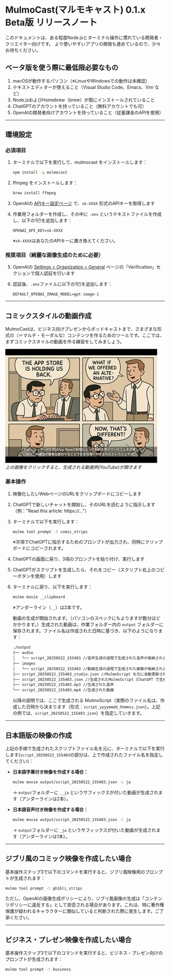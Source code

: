 # MulmoCast(マルモキャスト) 0.1.x Beta版 リリースノート

このドキュメントは、ある程度Node.jsとターミナル操作に慣れている開発者・クリエイター向けです。
より使いやすいアプリの開発も進めているので、少々お待ちください。

## ベータ版を使う際に最低限必要なもの

1. macOSが動作するパソコン（※LinuxやWindowsでの動作は未確認）
2. テキストエディターが使えること（Visual Studio Code、Emacs、Vim など）
3. Node.jsおよびHomebrew（brew）が既にインストールされていること
4. ChatGPTのアカウントを持っていること（無料アカウントでも可）
5. OpenAIの開発者向けアカウントを持っていること（従量課金のAPIを使用）

---

## 環境設定

### 必須項目

1. ターミナルで以下を実行して、mulmocast をインストールします：

   ```bash
   npm install -g mulmocast
   ```

2. ffmpeg をインストールします：

   ```bash
   brew install ffmpeg
   ```

3. OpenAIの [APIキー設定ページ](https://platform.openai.com/settings/organization/api-keys) で、`sk-XXXX` 形式のAPIキーを取得します

4. 作業用フォルダーを作成し、その中に `.env` というテキストファイルを作成し、以下の1行を追加します：

   ```
   OPENAI_API_KEY=sk-XXXX
   ```

   ※`sk-XXXX`はあなたのAPIキーに置き換えてください。

### 推奨項目（綺麗な画像生成のために必要）

5. OpenAIの [Settings > Organization > General](https://platform.openai.com/settings/organization/general) ページの「Verification」セクションで個人認証を行います

6. 認証後、`.env`ファイルに以下の1行を追加します：

   ```
   DEFAULT_OPENAI_IMAGE_MODEL=gpt-image-1
   ```

---

## コミックスタイルの動画作成

MulmoCastは、ビジネス向けプレゼンからポッドキャストまで、さまざまな形式の（＝マルチ・モーダルな）コンテンツを作るためのツールです。ここでは、まずコミックスタイルの動画を作る練習をしてみましょう。

[![Watch Comic-Style Animation Example](./images/release_note_spotify_and_the_power_of_external_payments_thumnail.jpg)](https://youtu.be/VQVH1w7rY_M)  
*上の画像をクリックすると、生成される動画例(YouTube)が開きます*

### 基本操作

1. 映像化したいWebページのURLをクリップボードにコピーします

2. ChatGPTで新しいチャットを開始し、そのURLを読むように指示します（例："Read this article: https://..."）

3. ターミナルで以下を実行します：

   ```bash
   mulmo tool prompt -t comic_strips
   ```

   ※次項でChatGPTに指示するためのプロンプトが出力され、同時にクリップボードにコピーされます。

4. ChatGPTの画面に戻り、3項のプロンプトを貼り付け、実行します

5. ChatGPTがスクリプトを生成したら、それをコピー（スクリプト右上のコピーボタンを使用）します

6. ターミナルに戻り、以下を実行します：

   ```bash
   mulmo movie __clipboard
   ```

   ※アンダーライン（`__`）は2本です。

   動画の生成が開始されます。（パソコンのスペックにもよりますが数分ほどかかります。）生成された動画は、作業フォルダー内の `output` フォルダーに保存されます。ファイル名は作成された日時に基づき、以下のようになります：

   ```bash
   ./output
   ├── audio
   │   └── script_20250522_155403 //音声生成の過程で生成された音声が格納されるフォルダー 
   ├── images
   │   └── script_20250522_155403 //動画生成の過程で生成された画像が格納されるフォルダー
   ├── script_20250522_155403_studio.json //MulmoScript を元に自動更新されるシステム向けJSONファイル
   ├── script_20250522_155403.json //生成されたMulmoScript（ChatGPT で生成したJSONファイル）
   ├── script_20250522_155403.mp3 //生成された音声
   └── script_20250522_155403.mp4 //生成された動画
   ```
   
   以降の説明では、ここで生成される MulmoScript（実際のファイル名は、作成した日時から決まります（形式：`script_yyyymmdd_hhmmss.json`）。上記の例では、`script_20250522_155403.json`）を指定していきます。

---

## 日本語版の映像の作成

上記の手順で生成されたスクリプトファイル名を元に、ターミナルで以下を実行します(`script_20250522_155403`の部分は、上で作成されたファイル名を指定してください)：

- **日本語字幕付き映像を作成する場合：**

  ```bash
  mulmo movie output/script_20250522_155403.json -c ja
  ```

  → `output`フォルダーに `__ja` というサフィックスが付いた動画が生成されます（アンダーラインは2本）。

- **日本語音声付き映像を作成する場合：**

  ```bash
  mulmo movie output/script_20250522_155403.json -l ja
  ```

  → `output`フォルダーに `_ja` というサフィックスが付いた動画が生成されます（アンダーラインは1本）。

---

## ジブリ風のコミック映像を作成したい場合

基本操作ステップ3で以下のコマンドを実行すると、ジブリ風映像用のプロンプトが生成されます：

```bash
mulmo tool prompt -t ghibli_strips
```

ただし、OpenAIの画像生成ポリシーにより、ジブリ風画像の生成は「コンテンツポリシーに違反する」として拒否される場合があります。これは、特に著作権保護が疑われるキャラクターに類似していると判断された際に発生します。ご了承ください。

---

## ビジネス・プレゼン映像を作成したい場合

基本操作ステップ3で以下のコマンドを実行すると、ビジネス・プレゼン向けのプロンプトが生成されます：

```bash
mulmo tool prompt -t business
```

